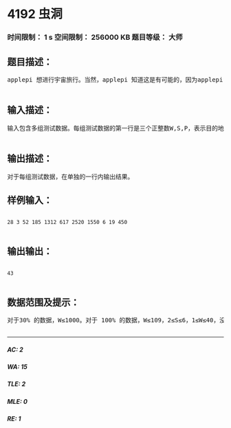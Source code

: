 # 4192 虫洞   
### 时间限制： 1 s     空间限制： 256000 KB     题目等级： 大师  
## 题目描述：  

<pre>
applepi 想进行宇宙旅行。当然，applepi 知道这是有可能的，因为applepi 的特殊能力能使他观测到宇宙中的虫洞。所谓虫洞就是一个在三维之外的维度打开的快捷通道，通过虫洞能够从一个地方瞬间移动到另外一个地方。为了简化问题，我们建立一个一维坐标系，地球的位置为0，而applepi 的目的地的位置是一个正整数W。在每一个单位时间里，applepi可以向正方向移动不超过S 的一个整数。虫洞可以被表示为二元组(B, E)，即如果在某次移动之后applepi 在位置B，那么applepi 就会被立刻传送到位置E。注意，applepi 在移动过程中如果经过位置B，由于applepi 的速度极快是不会被传送的。而且，applepi 不能够向负方向移动，但是虫洞引起的除外。现在applepi 想请你帮助他计算一下他至少需要多少个单位时间才能够到达目的地。  

</pre>
  
  
## 输入描述：  

<pre>
输入包含多组测试数据。每组测试数据的第一行是三个正整数W,S,P，表示目的地位置，移动限制和虫洞的数目。之后P行，每行两个整数B和E，表示一个虫洞。输入文件的最后一行是一个整数 0，表示输入的结束。  

</pre>
  
  
## 输出描述：  

<pre>
对于每组测试数据，在单独的一行内输出结果。
</pre>
  
  
## 样例输入：  

<pre><code>
28 3 52 185 1312 617 2520 1550 6 19 450  

</code></pre>
  
  
## 输出输出：  

<pre><code>
43  

</code></pre>
  
  
## 数据范围及提示：  

<pre>
对于30% 的数据，W≤1000。对于 100% 的数据，W≤109，2≤S≤6，1≤W≤40，没有B = 0 或者B = W 的虫洞，输入数据保证目的地可达。  

</pre>
  
  
***  

##### AC: 2  
##### WA: 15  
##### TLE: 2  
##### MLE: 0  
##### RE: 1  
